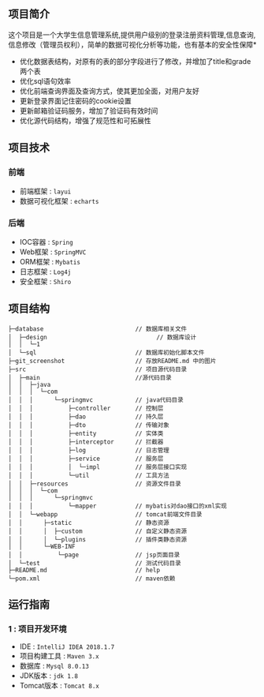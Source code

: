 ## 项目简介
这个项目是一个大学生信息管理系统,提供用户级别的登录注册资料管理,信息查询,信息修改（管理员权利），简单的数据可视化分析等功能，也有基本的安全性保障*



* 优化数据表结构，对原有的表的部分字段进行了修改，并增加了title和grade两个表
* 优化sql语句效率
* 优化前端查询界面及查询方式，使其更加全面，对用户友好
* 更新登录界面记住密码的cookie设置
* 更新邮箱验证码服务，增加了验证码有效时间
* 优化源代码结构，增强了规范性和可拓展性



## 项目技术
### 前端
* 前端框架 : `layui`
* 数据可视化框架 : `echarts`

### 后端
* IOC容器 : `Spring`
* Web框架 : `SpringMVC`
* ORM框架 : `Mybatis`
* 日志框架 : `Log4j`
* 安全框架 : `Shiro`



## 项目结构
```
├─database                          // 数据库相关文件
│  ├─design				                  // 数据库设计
│  │  └─1
│  └─sql                            // 数据库初始化脚本文件
├─git_screenshot                    // 存放README.md 中的图片
├─src                               // 项目源代码目录
│  ├─main                           //源代码目录
│  │  ├─java
│  │  │  └─com
│  │  │      └─springmvc            // java代码目录
│  │  │          ├─controller       // 控制层
│  │  │          ├─dao              // 持久层
│  │  │          ├─dto              // 传输对象
│  │  │          ├─entity           // 实体类
│  │  │          ├─interceptor      // 拦截器
│  │  │          ├─log              // 日志管理
│  │  │          ├─service          // 服务层
│  │  │          │  └─impl          // 服务层接口实现
│  │  │          └─util             // 工具方法
│  │  ├─resources                   // 资源文件目录
│  │  │  └─com
│  │  │      └─springmvc
│  │  │          └─mapper           // mybatis对dao接口的xml实现
│  │  └─webapp                      // tomcat前端文件目录
│  │      ├─static                  // 静态资源
│  │      │  ├─custom               // 自定义静态资源
│  │      │  └─plugins              // 插件类静态资源
│  │      └─WEB-INF
│  │          └─page                // jsp页面目录 
│  └─test                           // 测试代码目录
├─README.md                         // help
└─pom.xml                           // maven依赖
```


## 运行指南
### 1 : 项目开发环境
- IDE : `IntelliJ IDEA 2018.1.7`
- 项目构建工具 : `Maven 3.x`
- 数据库 : `Mysql 8.0.13`
- JDK版本 : `jdk 1.8`
- Tomcat版本 : `Tomcat 8.x`
